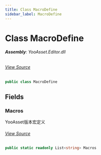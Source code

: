 ```yaml
---
title: Class MacroDefine
sidebar_label: MacroDefine
---
```

# Class MacroDefine


###### **Assembly**: YooAsset.Editor.dll
###### [View Source](https://github.com/tuyoogame/YooAsset-Samples.git/blob/main/Assets/YooAsset/Editor/Assembly/MacroDefine.cs#L5)
```csharp title="Declaration"
public class MacroDefine
```
## Fields
### Macros
YooAsset版本宏定义
###### [View Source](https://github.com/tuyoogame/YooAsset-Samples.git/blob/main/Assets/YooAsset/Editor/Assembly/MacroDefine.cs#L10)
```csharp title="Declaration"
public static readonly List<string> Macros
```
